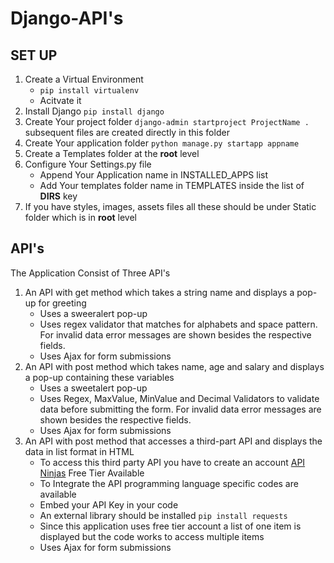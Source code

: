 # Django-API's
## SET UP
1. Create a Virtual Environment
    - `pip install virtualenv`
    - Acitvate it
2. Install Django `pip install django`
3. Create Your project folder `django-admin startproject ProjectName .` subsequent files are created directly in this folder
4. Create Your application folder `python manage.py startapp appname`
5. Create a Templates folder at the **root** level
6. Configure Your Settings.py file
    - Append Your Application name in INSTALLED_APPS list
    - Add Your templates folder name in TEMPLATES inside the list of **DIRS** key
7. If you have styles, images, assets files all these should be under Static folder which is in **root** level

## API's
The Application Consist of Three API's
1) An API with get method which takes a string name and displays a pop-up for greeting
    - Uses a sweeralert pop-up
    - Uses regex validator that matches for alphabets and space pattern. For invalid data error messages are shown besides the respective fields.
    - Uses Ajax for form submissions
2) An API with post method which takes name, age and salary and displays a pop-up containing these variables
    - Uses a sweetalert pop-up
    - Uses Regex, MaxValue, MinValue and Decimal Validators to validate data before submitting the form. For invalid data error messages are shown besides the respective fields.
    - Uses Ajax for form submissions
3) An API with post method that accesses a third-part API and displays the data in list format in HTML
   - To access this third party API you have to create an account [API Ninjas](https://api-ninjas.com/) Free Tier Available
   - To Integrate the API programming language specific codes are available
   - Embed your API Key in your code
   - An external library should be installed `pip install requests`
   - Since this application uses free tier account a list of one item is displayed but the code works to access multiple items
   - Uses Ajax for form submissions
